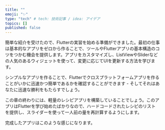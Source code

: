 ```yaml
---
title: ""
emoji: "✨"
type: "tech" # tech: 技術記事 / idea: アイデア
topics: []
published: false
---
```



簡単な紹介を受けたので、Flutterの実習を始める準備ができました。最初の仕事は基本的なアプリをゼロから作ることで、ツールやFlutterアプリの基本構造のコツをつかむ機会を提供します。アプリをカスタマイズし、ListViewやSliderなどの人気のあるウィジェットを使って、変更に応じてUIを更新する方法を学びます。

シンプルなアプリを作ることで、Flutterでクロスプラットフォームアプリを作ることがいかに迅速かつ簡単であるかを確認することができます - そしてそれはあなたに迅速な勝利をもたらすでしょう。

この章の終わりには、軽量のレシピアプリを構築していることでしょう。このアプリはFlutterを学び始めたばかりなので、ハードコードされたレシピのリストを提供し、スライダーを使って一人前の量を再計算するようにします。

完成したアプリはこのような感じになります。